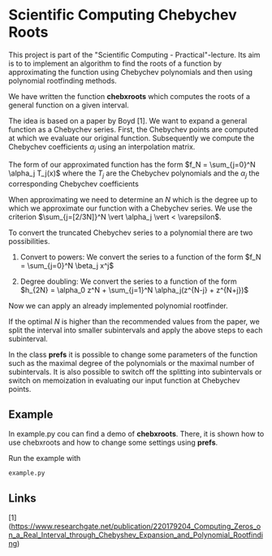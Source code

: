 # Scientific Computing Chebychev Roots 
 This project is part of the "Scientific Computing - Practical"-lecture.
 Its aim is to to implement an algorithm to find the roots of a function by approximating the function using Chebychev polynomials and then using polynomial rootfinding methods.

 We have written the function **chebxroots** which computes the roots of a general function on a given interval. 

 The idea is based on a paper by Boyd [1]. We want to expand a general function as a Chebychev series.
First, the Chebychev points are computed at which we evaluate our original function. Subsequently we compute the Chebychev coefficients $`\alpha_j`$ using an interpolation matrix. 

 The form of our approximated function has the form $`f_N = \sum_{j=0}^N \alpha_j T_j(x)`$ where the $`T_j`$ are the Chebychev polynomials and the $`\alpha_j`$ the corresponding Chebychev coefficients 

When approximating we need to determine an $`N`$ which is the degree up to which we approximate our function with a Chebychev series. We use the criterion $`\sum_{j=[2/3N]}^N \vert \alpha_j \vert < \varepsilon`$.

To convert the truncated Chebychev series to a polynomial there are two possibilities. 
1. Convert to powers: We convert the series to a function of the form $`f_N = \sum_{j=0}^N \beta_j x^j`$

2. Degree doubling: We convert the series to a function of the form $`h_{2N} = \alpha_0 z^N + \sum_{j=1}^N \alpha_j(z^{N-j} + z^{N+j})`$

Now we can apply an already implemented polynomial rootfinder. 

If the optimal $`N`$ is higher than the recommended values from the paper, we split the interval into smaller subintervals and apply the above steps to each subinterval.

In the class **prefs** it is possible to change some parameters of the function such as the maximal degree of the polynomials or the maximal number of subintervals. It is also possible to switch off the splitting into subintervals or switch on memoization in evaluating our input function at Chebychev points. 


 
## Example

In example.py cou can find a demo of **chebxroots**. There, it is shown how to use chebxroots and how to change some settings using **prefs**.

Run the example with
```console
example.py
```
 

## Links

[1] (https://www.researchgate.net/publication/220179204_Computing_Zeros_on_a_Real_Interval_through_Chebyshev_Expansion_and_Polynomial_Rootfinding)
